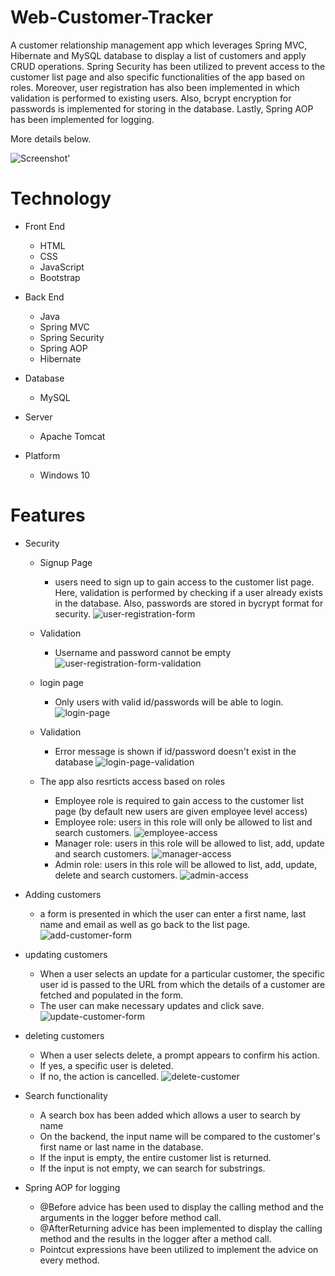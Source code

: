 # Web-Customer-Tracker
A customer relationship management app which leverages Spring MVC, Hibernate and MySQL database to display a list of customers and apply CRUD operations. Spring Security has been utilized to prevent access to the customer list page and also specific functionalities of the app based on roles. Moreover, user registration has also been implemented in which validation is performed to existing users. Also, bcrypt encryption for passwords is implemented for storing in the database. Lastly, Spring AOP has been implemented for logging. 

More details below.

![Screenshot](https://github.com/RaviShankarKondoju/Web-Customer-Tracker/blob/master/customer-crudd-app-with-security-jdbc-encryption-authentication/src/main/webapp/resources/images/manager-access.PNG)'

# Technology
- Front End
  - HTML
  - CSS
  - JavaScript
  - Bootstrap
 
 - Back End
    - Java
    - Spring MVC
    - Spring Security
    - Spring AOP
    - Hibernate
  
 - Database
    - MySQL
    
 - Server
    - Apache Tomcat
    
 
 - Platform
    - Windows 10
    
# Features

- Security
  - Signup Page
    - users need to sign up to gain access to the customer list page. Here, validation is performed by checking if a user already exists in the database. Also, passwords are stored in bycrypt format for security. 
    ![user-registration-form](https://user-images.githubusercontent.com/33348004/53510723-a6fc0700-3ae4-11e9-8206-fff0aabf2e26.PNG)
  - Validation
    - Username and password cannot be empty
  ![user-registration-form-validation](https://user-images.githubusercontent.com/33348004/53510897-0c4ff800-3ae5-11e9-8689-13cedf54adac.PNG)

  -   login page
      - Only users with valid id/passwords will be able to login.
    ![login-page](https://user-images.githubusercontent.com/33348004/53510165-59cb6580-3ae3-11e9-831b-f1d5330c5fcc.PNG)
    - Validation
      - Error message is shown if id/password doesn't exist in the database
    ![login-page-validation](https://user-images.githubusercontent.com/33348004/53510224-74054380-3ae3-11e9-81e5-e162f28cfa04.PNG)
    - The app also resrticts access based on roles
      - Employee role is required to gain access to the customer list page (by default new users are given employee level access)
      - Employee role: users in this role will only be allowed to list and search customers.
      ![employee-access](https://user-images.githubusercontent.com/33348004/53510539-3ead2580-3ae4-11e9-9b0a-38667815cfba.PNG)
      - Manager role: users in this role will be allowed to list, add, update and search customers.
      ![manager-access](https://user-images.githubusercontent.com/33348004/53510565-4ff63200-3ae4-11e9-994d-1932ba733725.PNG)
      - Admin role: users in this role will be allowed to list, add, update, delete and search customers.
      ![admin-access](https://user-images.githubusercontent.com/33348004/53510576-597f9a00-3ae4-11e9-9c3c-f2272d5c5f40.PNG)

- Adding customers
  - a form is presented in which the user can enter a first name, last name and email as well as go back to the list page.
  ![add-customer-form](https://user-images.githubusercontent.com/33348004/53511260-03abf180-3ae6-11e9-942b-9bd3d60be154.PNG)

 
- updating customers
  - When a user selects an update for a particular customer, the specific user id is passed to the URL from which the details of a customer are fetched and populated in the form.
  - The user can make necessary updates and click save.
  ![update-customer-form](https://user-images.githubusercontent.com/33348004/53511314-29d19180-3ae6-11e9-881f-9d3770b95bb0.PNG)


- deleting customers
  - When a user selects delete, a prompt appears to confirm his action.
  - If yes, a specific user is deleted.
  - If no, the action is cancelled.
  ![delete-customer](https://user-images.githubusercontent.com/33348004/53511414-67361f00-3ae6-11e9-8071-1330978f01e8.PNG)
  
- Search functionality
  - A search box has been added which allows a user to search by name
  - On the backend, the input name will be compared to the customer's first name or last name in the database. 
  - If the input is empty, the entire customer list is returned.
  - If the input is not empty, we can search for substrings.

- Spring AOP for logging
  - @Before advice has been used to display the calling method and the arguments in the logger before method call.
  - @AfterReturning advice has been implemented to display the calling method and the results in the logger after a method call.
  - Pointcut expressions have been utilized to implement the advice on every method.
